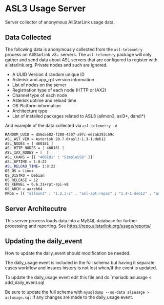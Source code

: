 # ASL3 Usage Server
Server collector of anonymous AllStarLink usage data.

## Data Collected
The following data is anonymously collected from the `asl-telemetry`
process on AllStarLink v3+ servers. The `asl-telemetry` package
will only gather and send data about ASL servers that are configured
to register with allstarlink.org. Private nodes and such are ignored.

* A UUID Version 4 random unique ID
* Asterisk and app\_rpt version information
* List of nodes on the server
* Registration type of each node (HTTP or IAX2)
* Channel type of each node
* Asterisk uptime and reload time
* OS Platform information
* Architecture type
* List of installed packages related to ASL3 (allmon3, asl3\*, dahdi\*)

And example of the data collected via `asl-telemetry -d`

```bash
RANDOM_UUID = d56da682-f200-4307-a97c-e67ab393c69c
ASL_AST_VER = Asterisk 20.7.0+asl3-1.3-1.deb12
ASL_NODES = [ 460181 ]
ASL_HTTP_NODES = [ 460181 ]
ASL_IAX_NODES = [  ]
ASL_CHANS = [{ "460181" : "SimpleUSB" }]
ASL_UPTIME = 1:8:22
ASL_RELOAD_TIME= 1:8:22
OS_OS = Linux
OS_DISTRO = Debian
OS_RELEASE = 12
OS_KERNEL = 6.6.31+rpt-rpi-v8
OS_ARCH = aarch64
PKGS = [{ "allmon3" : "1.2.1-2" , "asl-apt-repos" : "1.4-1.deb12" , "asl3" : "3.0.0-3.deb" , "asl3-asterisk" : "2:20.7.0+asl3-1.3-1.deb12" , "asl3-asterisk-config" : "2:20.7.0+asl3-1.3-1.deb12" , "asl3-asterisk-config-custom" : "" , "asl3-asterisk-dev" : "" , "asl3-asterisk-doc" : "2:20.7.0+asl3-1.3-1.deb12" , "asl3-asterisk-modules" : "2:20.7.0+asl3-1.3-1.deb12" , "asl3-menu" : "1.3-1.deb12" , "asl3-pi-appliance" : "1.5-1.deb12" , "asl3-update-nodelist" : "1.2-4.deb12" , "dahdi" : "1:3.1.0-2" , "dahdi-dkms" : "1:3.3.0-5+asl" , "dahdi-linux" : "1:3.3.0-5+asl" , "dahdi-source" : ""  }]
```

## Server Architecutre
This server process loads data into a MySQL database for
further processing and reporting. See https://repo.allstarlink.org/usage/reports/

## Updating the daily_event

How to update the daily_event should modification be needed.

The daily_usage event is included in the full schema but having it separate eases workflow and insures history is not lost when/if the event is updated.

To update the daily_usage event edit this file and do `mariadb aslusage < add_daily_event.sql

Be sure to update the full schema with `mysqldump --no-data alsusage >  aslusage.sql` if any changes are made to the daily_usage event.
